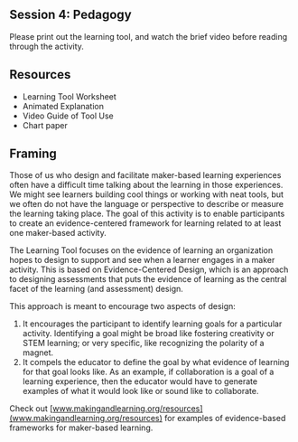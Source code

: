 ## Session 4: Pedagogy 

Please print out the learning tool, and watch the brief video before reading through the activity. 

## Resources
* Learning Tool Worksheet
* Animated Explanation
* Video Guide of Tool Use
* Chart paper

## Framing 
Those of us who design and facilitate maker-based learning experiences often have a difficult time talking about the learning in those experiences. We might see learners building cool things or working with neat tools, but we often do not have the language or perspective to describe or measure the learning taking place. The goal of this activity is to enable participants to create an evidence-centered framework for learning related to at least one maker-based activity.

The Learning Tool focuses on the evidence of learning  an organization hopes to design to support and see when a learner engages in a maker activity. This is based on Evidence-Centered Design, which is an approach to designing assessments that puts the evidence of learning as the central facet of the learning (and assessment) design.

This approach is meant to encourage two aspects of design:  
1. It encourages the participant to identify learning goals for a particular activity. Identifying a goal might be broad like fostering creativity or STEM learning; or very specific, like recognizing the polarity of a magnet.
2. It compels the educator to define the goal by what evidence of learning for that goal looks like. As an example, if collaboration is a goal of a learning experience, then the educator would have to generate examples of what it would look like or sound like to collaborate. 

Check out [www.makingandlearning.org/resources](www.makingandlearning.org/resources) for examples of evidence-based frameworks for maker-based learning.
